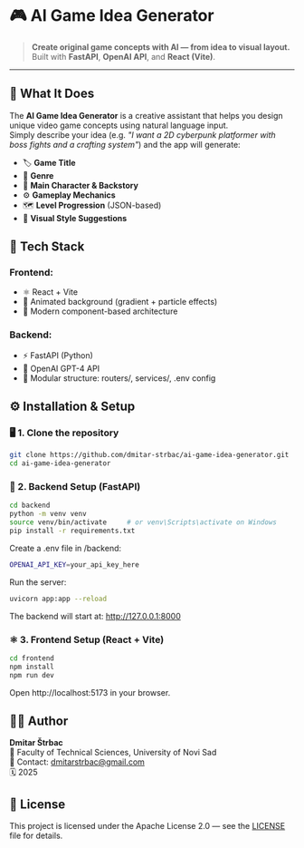 # 🎮 AI Game Idea Generator

> **Create original game concepts with AI — from idea to visual layout.**  
> Built with **FastAPI**, **OpenAI API**, and **React (Vite)**.

---

## 🧠 What It Does

The **AI Game Idea Generator** is a creative assistant that helps you design unique video game concepts using natural language input.  
Simply describe your idea (e.g. *"I want a 2D cyberpunk platformer with boss fights and a crafting system"*) and the app will generate:

- 🏷️ **Game Title**
- 🧩 **Genre**
- 🧍 **Main Character & Backstory**
- ⚙️ **Gameplay Mechanics**
- 🗺️ **Level Progression** (JSON-based)
- 🎨 **Visual Style Suggestions**

## 🧩 Tech Stack

### Frontend:

- ⚛️ React + Vite
- 🎨 Animated background (gradient + particle effects)
- 🧱 Modern component-based architecture

### Backend:

- ⚡ FastAPI (Python)
- 🧠 OpenAI GPT-4 API
- 🧰 Modular structure: routers/, services/, .env config

## ⚙️ Installation & Setup
### 🖥️ 1. Clone the repository

```bash
git clone https://github.com/dmitar-strbac/ai-game-idea-generator.git  
cd ai-game-idea-generator
```

### 🚀 2. Backend Setup (FastAPI)

```bash
cd backend  
python -m venv venv  
source venv/bin/activate     # or venv\Scripts\activate on Windows  
pip install -r requirements.txt
```

Create a .env file in /backend:
```bash
OPENAI_API_KEY=your_api_key_here
```

Run the server:
```bash
uvicorn app:app --reload
```

The backend will start at: http://127.0.0.1:8000

### ⚛️ 3. Frontend Setup (React + Vite)

```bash
cd frontend  
npm install  
npm run dev 
``` 
Open http://localhost:5173 in your browser.

## 🧑‍💻 Author

**Dmitar Štrbac**  
📍 Faculty of Technical Sciences, University of Novi Sad  
📧 Contact: dmitarstrbac@gmail.com  
🗓️ 2025

## 📜 License

This project is licensed under the Apache License 2.0 — see the [LICENSE](./LICENSE) file for details.